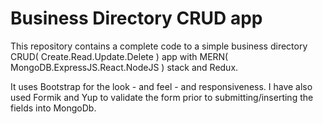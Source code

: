 # Business Directory CRUD app

This repository contains a complete code to a simple business directory CRUD( Create.Read.Update.Delete ) app with MERN( MongoDB.ExpressJS.React.NodeJS ) stack and Redux.

It uses Bootstrap for the look - and feel - and responsiveness. 
I have also used Formik and Yup to validate the form prior to submitting/inserting the fields into MongoDb. 

